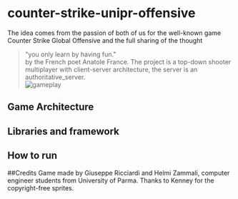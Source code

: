 # counter-strike-unipr-offensive
The idea comes from the passion of both of us for the well-known game Counter Strike Global Offensive and the full sharing of the thought 
>"you only learn by having fun." <br />
by the French poet Anatole France.
The project is a top-down shooter multiplayer with client-server architecture, the server is an authoritative_server. <br/>
![gameplay](https://user-images.githubusercontent.com/102236495/182361927-d351ebc1-b609-4e53-954e-8a8522fb0b3b.png)



## Game Architecture 

## Libraries and framework

## How to run

##Credits
Game made by Giuseppe Ricciardi and Helmi Zammali, computer engineer students from University of Parma.
Thanks to Kenney for the copyright-free sprites.

